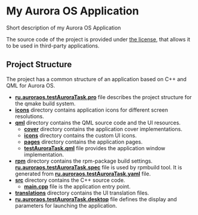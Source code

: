 # My Aurora OS Application

Short description of my Aurora OS Application

The source code of the project is provided under
[the license](LICENSE.BSD-3-CLAUSE.md),
that allows it to be used in third-party applications.

## Project Structure

The project has a common structure
of an application based on C++ and QML for Aurora OS.

* **[ru.auroraos.testAuroraTask.pro](ru.auroraos.testAuroraTask.pro)** file
  describes the project structure for the qmake build system.
* **[icons](icons)** directory contains application icons for different screen resolutions.
* **[qml](qml)** directory contains the QML source code and the UI resources.
  * **[cover](qml/cover)** directory contains the application cover implementations.
  * **[icons](qml/icons)** directory contains the custom UI icons.
  * **[pages](qml/pages)** directory contains the application pages.
  * **[testAuroraTask.qml](qml/testAuroraTask.qml)** file
    provides the application window implementation.
* **[rpm](rpm)** directory contains the rpm-package build settings.
  **[ru.auroraos.testAuroraTask.spec](rpm/ru.auroraos.testAuroraTask.spec)** file is used by rpmbuild tool.
  It is generated from **[ru.auroraos.testAuroraTask.yaml](rpm/ru.auroraos.testAuroraTask.yaml)** file.
* **[src](src)** directory contains the C++ source code.
  * **[main.cpp](src/main.cpp)** file is the application entry point.
* **[translations](translations)** directory contains the UI translation files.
* **[ru.auroraos.testAuroraTask.desktop](ru.auroraos.testAuroraTask.desktop)** file
  defines the display and parameters for launching the application.